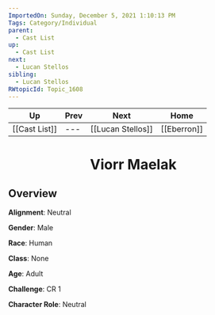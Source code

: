 ```yaml
---
ImportedOn: Sunday, December 5, 2021 1:10:13 PM
Tags: Category/Individual
parent:
  - Cast List
up:
  - Cast List
next:
  - Lucan Stellos
sibling:
  - Lucan Stellos
RWtopicId: Topic_1608
---
```


| Up | Prev | Next | Home |
|----|------|------|------|
| [[Cast List]] | --- | [[Lucan Stellos]] | [[Eberron]] |

# <center>Viorr Maelak</center>

## Overview

**Alignment**: Neutral

**Gender**: Male

**Race**: Human

**Class**: None

**Age**: Adult

**Challenge**: CR 1

**Character Role**: Neutral
